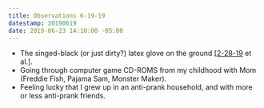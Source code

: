 ```yaml
---
title: Observations 6-19-19
datestamp: 20190619
date: 2019-06-23 14:10:00 -05:00
---
```


- The singed-black (or just dirty?) latex glove on the ground [[2-28-19](https://spencertweedy.com/observations/022819.html) et al.].
- Going through computer game CD-ROMS from my childhood with Mom (Freddie Fish, Pajama Sam, Monster Maker).
- Feeling lucky that I grew up in an anti-prank household, and with more or less anti-prank friends.
